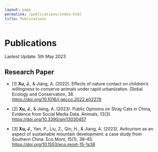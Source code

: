 ```yaml
---
layout: page
permalink: /publications/index.html
title: Publications
---
```


# Publications

Lastest Update: 5th May 2023&nbsp; 

## Research Paper


- [1] **Xu, J.**, & Jiang, A. (2022). Effects of nature contact on children’s willingness to conserve animals under rapid urbanization. Global Ecology and Conservation, 38. https://doi.org/10.1016/j.gecco.2022.e02278

- [2] **Xu, J.**, & Jiang, A. (2023). Public Opinions on Stray Cats in China, Evidence from Social Media Data. Animals, 13(3). https://doi.org/10.3390/ani13030457

- [3] **Xu, J.**, Yan, P., Liu, Z., Qin, H., & Jiang, A. (2023). Avitourism as an aspect of sustainable mountain development: a case study from Southern China. Eco.Mont, 15(1), 38–45. https://doi.org/10.1553/eco.mont-15-1s38


